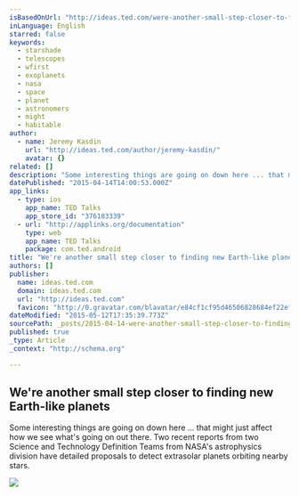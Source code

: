 ```yaml
---
isBasedOnUrl: "http://ideas.ted.com/were-another-small-step-closer-to-finding-new-earth-like-planets/"
inLanguage: English
starred: false
keywords:
  - starshade
  - telescopes
  - wfirst
  - exoplanets
  - nasa
  - space
  - planet
  - astronomers
  - might
  - habitable
author:
  - name: Jeremy Kasdin
    url: "http://ideas.ted.com/author/jeremy-kasdin/"
    avatar: {}
related: []
description: "Some interesting things are going on down here ... that might just affect how we see what's going on out there. Two recent reports from two Science and Technology Definition Teams from NASA's astrophysics division have detailed proposals to detect extrasolar planets orbiting nearby stars."
datePublished: "2015-04-14T14:00:53.000Z"
app_links:
  - type: ios
    app_name: TED Talks
    app_store_id: "376183339"
  - url: "http://applinks.org/documentation"
    type: web
    app_name: TED Talks
    package: com.ted.android
title: "We're another small step closer to finding new Earth-like planets"
authors: []
publisher:
  name: ideas.ted.com
  domain: ideas.ted.com
  url: "http://ideas.ted.com"
  favicon: "http://0.gravatar.com/blavatar/e84cf1cf95d46506828684ef22ef12b2?s=16"
dateModified: "2015-05-12T17:35:39.773Z"
sourcePath: _posts/2015-04-14-were-another-small-step-closer-to-finding-new-earth-like-pl.md
published: true
_type: Article
_context: "http://schema.org"

---
```

<article style=""><h1>We're another small step closer to finding new Earth-like planets</h1><p>Some interesting things are going on down here ... that might just affect how we see what's going on out there. Two recent reports from two Science and Technology Definition Teams from NASA's astrophysics division have detailed proposals to detect extrasolar planets orbiting nearby stars.</p><img src="https://i1.wp.com/tedideas.files.wordpress.com/2015/04/kasdin_featured_earth-like-planets.jpg?fit=440%2C330" /></article>